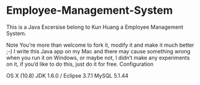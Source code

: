 # Employee-Management-System


This is a Java Excersise belong to Kun Huang
a Employee Management System.

Note
You’re more than welcome to fork it, modify it and make it much better ;-)
I write this Java app on my Mac and there may cause something wrong when you run it on Windows, or maybe not, I didn’t make any experiments on it, if you’d like to do this, just do it for free.
Configuration

OS X (10.8)
JDK 1.6.0 / Eclipse 3.7.1
MySQL 5.1.44
